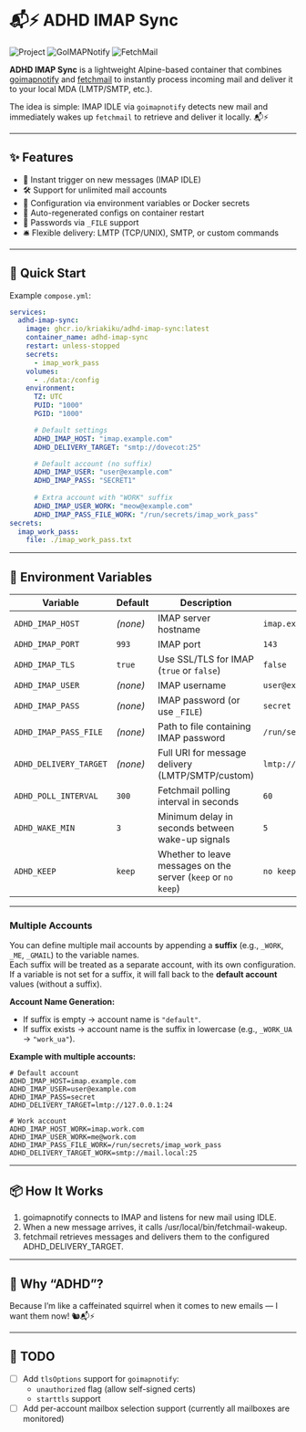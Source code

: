 # 📬⚡ ADHD IMAP Sync

<!-- VERSIONS -->
![Project](https://img.shields.io/badge/version-v0.0.1-green) ![GoIMAPNotify](https://img.shields.io/badge/GoIMAPNotify-v2.5.3-blue) ![FetchMail](https://img.shields.io/badge/FetchMail-v6.5.4-blue)
<!-- /VERSIONS -->

**ADHD IMAP Sync** is a lightweight Alpine-based container that combines [goimapnotify](https://github.com/shackra/goimapnotify) and [fetchmail](https://www.fetchmail.info/) to instantly process incoming mail and deliver it to your local MDA (LMTP/SMTP, etc.).

The idea is simple: IMAP IDLE via `goimapnotify` detects new mail and immediately wakes up `fetchmail` to retrieve and deliver it locally. 📬⚡


---

## ✨ Features

- 📨 Instant trigger on new messages (IMAP IDLE)
- 🛠️ Support for unlimited mail accounts
- 📂 Configuration via environment variables or Docker secrets
- 🔄 Auto-regenerated configs on container restart
- 🔐 Passwords via `_FILE` support
- 🛎️ Flexible delivery: LMTP (TCP/UNIX), SMTP, or custom commands


---

## 🚀 Quick Start

Example `compose.yml`:

```yaml
services:
  adhd-imap-sync:
    image: ghcr.io/kriakiku/adhd-imap-sync:latest
    container_name: adhd-imap-sync
    restart: unless-stopped
    secrets:
      - imap_work_pass
    volumes:
      - ./data:/config
    environment:
      TZ: UTC
      PUID: "1000"
      PGID: "1000"

      # Default settings
      ADHD_IMAP_HOST: "imap.example.com"
      ADHD_DELIVERY_TARGET: "smtp://dovecot:25"

      # Default account (no suffix)
      ADHD_IMAP_USER: "user@example.com"
      ADHD_IMAP_PASS: "SECRET1"
      
      # Extra account with "WORK" suffix 
      ADHD_IMAP_USER_WORK: "meow@example.com"
      ADHD_IMAP_PASS_FILE_WORK: "/run/secrets/imap_work_pass"
secrets:
  imap_work_pass:
    file: ./imap_work_pass.txt
```


---

## 🔧 Environment Variables

| Variable | Default | Description | Example |
|----------|---------|-------------|---------|
| `ADHD_IMAP_HOST` | *(none)* | IMAP server hostname | `imap.example.com` |
| `ADHD_IMAP_PORT` | `993` | IMAP port | `143` |
| `ADHD_IMAP_TLS` | `true` | Use SSL/TLS for IMAP (`true` or `false`) | `false` |
| `ADHD_IMAP_USER` | *(none)* | IMAP username | `user@example.com` |
| `ADHD_IMAP_PASS` | *(none)* | IMAP password (or use `_FILE`) | `secret` |
| `ADHD_IMAP_PASS_FILE` | *(none)* | Path to file containing IMAP password | `/run/secrets/imap_work_pass` |
| `ADHD_DELIVERY_TARGET` | *(none)* | Full URI for message delivery (LMTP/SMTP/custom) | `lmtp://127.0.0.1:24` |
| `ADHD_POLL_INTERVAL` | `300` | Fetchmail polling interval in seconds | `60` |
| `ADHD_WAKE_MIN` | `3` | Minimum delay in seconds between wake-up signals | `5` |
| `ADHD_KEEP` | `keep` | Whether to leave messages on the server (`keep` or `no keep`) | `no keep` |


---

### Multiple Accounts

You can define multiple mail accounts by appending a **suffix** (e.g., `_WORK`, `_ME`, `_GMAIL`) to the variable names.  
Each suffix will be treated as a separate account, with its own configuration.  
If a variable is not set for a suffix, it will fall back to the **default account** values (without a suffix).

**Account Name Generation:**
- If suffix is empty → account name is `"default"`.
- If suffix exists → account name is the suffix in lowercase (e.g., `_WORK_UA` → `"work_ua"`).

**Example with multiple accounts:**
```env
# Default account
ADHD_IMAP_HOST=imap.example.com
ADHD_IMAP_USER=user@example.com
ADHD_IMAP_PASS=secret
ADHD_DELIVERY_TARGET=lmtp://127.0.0.1:24

# Work account
ADHD_IMAP_HOST_WORK=imap.work.com
ADHD_IMAP_USER_WORK=me@work.com
ADHD_IMAP_PASS_FILE_WORK=/run/secrets/imap_work_pass
ADHD_DELIVERY_TARGET_WORK=smtp://mail.local:25
```

---

## 📦 How It Works

1. goimapnotify connects to IMAP and listens for new mail using IDLE.
2. When a new message arrives, it calls /usr/local/bin/fetchmail-wakeup.
3. fetchmail retrieves messages and delivers them to the configured ADHD_DELIVERY_TARGET.


---

## 🧠 Why “ADHD”?

Because I’m like a caffeinated squirrel when it comes to new emails — I want them now! 🐿️📬⚡


---

## 📝 TODO

- [ ] Add `tlsOptions` support for `goimapnotify`:
  - `unauthorized` flag (allow self-signed certs)
  - `starttls` support
- [ ] Add per-account mailbox selection support (currently all mailboxes are monitored)
